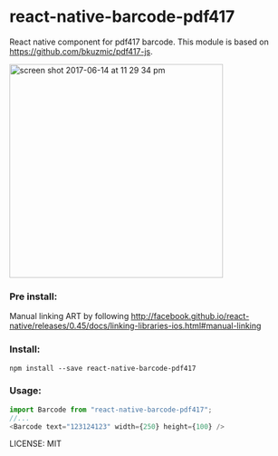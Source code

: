 # react-native-barcode-pdf417

React native component for pdf417 barcode. This module is based on https://github.com/bkuzmic/pdf417-js.

<img width="377" alt="screen shot 2017-06-14 at 11 29 34 pm" src="https://user-images.githubusercontent.com/902357/27164060-5dd84bb8-5159-11e7-8b8e-902f27347257.png">

### Pre install:
Manual linking ART by following http://facebook.github.io/react-native/releases/0.45/docs/linking-libraries-ios.html#manual-linking

### Install:
```
npm install --save react-native-barcode-pdf417
```



### Usage:
```js
import Barcode from "react-native-barcode-pdf417";
//...
<Barcode text="123124123" width={250} height={100} />

```

LICENSE: MIT